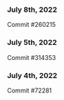 ### July 8th, 2022

Commit #260215

### July 5th, 2022

Commit #314353


### July 4th, 2022

Commit #72281

